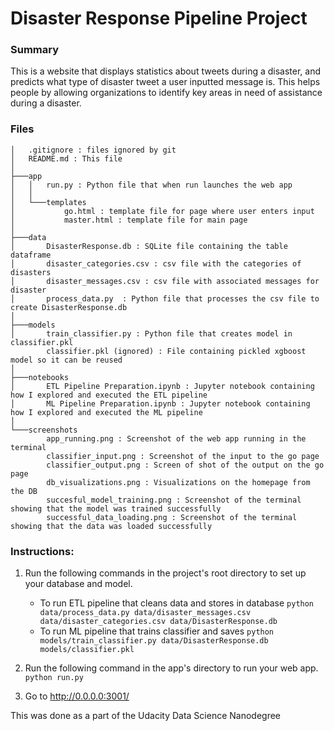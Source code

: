 # Disaster Response Pipeline Project
### Summary
This is a website that displays statistics about tweets during a disaster, and predicts what type of disaster tweet a user inputted message is.
This helps people by allowing organizations to identify key areas in need of assistance during a disaster.
### Files
```
│   .gitignore : files ignored by git
│   README.md : This file
│
├───app
│   │   run.py : Python file that when run launches the web app
│   │
│   └───templates
│           go.html : template file for page where user enters input
│           master.html : template file for main page
│
├───data
│       DisasterResponse.db : SQLite file containing the table dataframe
│       disaster_categories.csv : csv file with the categories of disasters
│       disaster_messages.csv : csv file with associated messages for disaster
│       process_data.py  : Python file that processes the csv file to create DisasterResponse.db
│
├───models
│       train_classifier.py : Python file that creates model in classifier.pkl
        classifier.pkl (ignored) : File containing pickled xgboost model so it can be reused 
│
├───notebooks
│       ETL Pipeline Preparation.ipynb : Jupyter notebook containing how I explored and executed the ETL pipeline
│       ML Pipeline Preparation.ipynb : Jupyter notebook containing how I explored and executed the ML pipeline
│
└───screenshots
        app_running.png : Screenshot of the web app running in the terminal
        classifier_input.png : Screenshot of the input to the go page
        classifier_output.png : Screen of shot of the output on the go page
        db_visualizations.png : Visualizations on the homepage from the DB
        succesful_model_training.png : Screenshot of the terminal showing that the model was trained successfully
        successful_data_loading.png : Screenshot of the terminal showing that the data was loaded successfully
```

### Instructions:
1. Run the following commands in the project's root directory to set up your database and model.

    - To run ETL pipeline that cleans data and stores in database
        `python data/process_data.py data/disaster_messages.csv data/disaster_categories.csv data/DisasterResponse.db`
    - To run ML pipeline that trains classifier and saves
        `python models/train_classifier.py data/DisasterResponse.db models/classifier.pkl`

2. Run the following command in the app's directory to run your web app.
    `python run.py`

3. Go to http://0.0.0.0:3001/

This was done as a part of the Udacity Data Science Nanodegree
